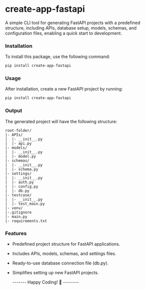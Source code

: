 # **create-app-fastapi**  

A simple CLI tool for generating FastAPI projects with a predefined structure, including APIs, database setup, models, schemas, and configuration files, enabling a quick start to development.

### **Installation**
To install this package, use the following command:  
```bash
pip install create-app-fastapi
```

### **Usage**
After installation, create a new FastAPI project by running:  
```bash
pip install create-app-fastapi
```

### **Output**
The generated project will have the following structure:

```
root-folder/
|- APIs/
|  |- __init__.py
|  |- api.py
|- models/
|  |- __init__.py
|  |- model.py
|- schemas/
|  |- __init__.py
|  |- schema.py
|- settings/
|  |- __init__.py
|  |- auth.py
|  |- config.py
|  |- db.py
|- testcase/
|  |- __init__.py
|  |- test_main.py
|- venv/
|-.gitignore
|- main.py
|- requirements.txt
```


### Features

* Predefined project structure for FastAPI applications.
* Includes APIs, models, schemas, and settings files.
* Ready-to-use database connection file (db.py).
* Simplifies setting up new FastAPI projects.


    ------- Happy Coding! 🎉  --------

